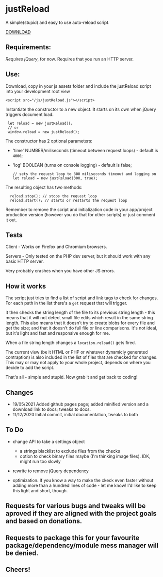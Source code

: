 # justReload

A simple(stupid) and easy to use auto-reload script.

[DOWNLOAD](https://github.com/paulSpades/justReload.git)

## Requirements:

_Requires jQuery_, for now.
Requires that you run an HTTP server.

## Use:

Download, copy in your js assets folder and include the justReload script into your development root view
  
    <script src="/js/justReload.js"></script>
  
Instantiate the constructor to a new object. It starts on its own when jQuery triggers document load.
    
     let reload = new justReload(); 
     // or 
     window.reload = new justReload();

The constructor has 2 optional parameters:
- 'time' NUMBER/miliseconds (timeout between request loops) - default is `4000`;
- 'log' BOOLEAN (turns on console logging) - default is false;

      // sets the request loop to 300 miliseconds timeout and logging on
      let reload = new justReload(300, true); 
      
The resulting object has two methods:
      
      reload.stop(); // stops the request loop
      reload.start(); // starts or restarts the request loop 
    
Remember to remove the script and initialization code in your app/project production version (however you do that for other scripts) or just comment it out.

## Tests

Client - Works on Firefox and Chromium browsers.

Servers - Only tested on the PHP dev server, but it should work with any basic HTTP server.

Very probably crashes when you have other JS errors.


## How it works

The script just tries to find a list of script and link tags to check for changes.
For each path in the list there's a `get` request that will trigger.

It then checks the string length of the file to its previous string length - this means that it will not detect small file edits which result in the same string length. This also means that it doesn't try to create blobs for every file and get the size; and that it doesn't do full file or line comparisons. It's not ideal, but it's light and fast and responsive enough for me.

When a file string length changes a `location.reload()` gets fired.

The current view (be it HTML or PHP or whatever dynamicly generated contraption) is also included in the list of files that are checked for changes. This may or may not apply to your whole project, depends on where you decide to add the script.

That's all - simple and stupid. Now grab it and get back to coding!

## Changes 

- 19/05/2021 Added github pages page; added minified version and a download link to docs; tweaks to docs.
- 11/12/2020 Initial commit, initial documentation, tweaks to both 

## To Do

- change API to take a settings object 
  - a strings blacklist to exclude files from the checks
  - option to check binary files maybe (I'm thinking image files). IDK, might run too slowly
  
- rewrite to remove jQuery dependency
  
- optimization. If you know a way to make the ckeck even faster without adding more than a hundred lines of code - let me know! I'd like to keep this light and short, though.


## Requests for various bugs and tweaks will be aproved if they are aligned with the project goals and based on donations.
## Requests to package this for your favourite package/dependency/module mess manager will be denied.

## Cheers!
 
